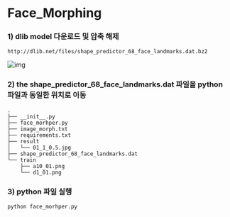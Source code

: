# Face_Morphing

### 1) dlib model 다운로드 및 압축 해제
```
http://dlib.net/files/shape_predictor_68_face_landmarks.dat.bz2
```

![img](https://user-images.githubusercontent.com/76485881/140025521-f4ce3e30-350f-4de0-985a-fe6546cccac8.png)


### 2) the shape_predictor_68_face_landmarks.dat 파일을 python 파일과 동일한 위치로 이동
```
.
├── __init__.py
├── face_morhper.py
├── image_morph.txt
├── requirements.txt
├── result
│   └── 01_1_0.5.jpg
├── shape_predictor_68_face_landmarks.dat
└── train
    ├── a10_01.png
    └── d1_01.png
```

### 3) python 파일 실행
```
python face_morhper.py
```
